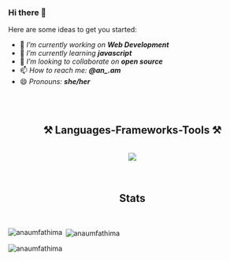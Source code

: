

### Hi there 👋

Here are some ideas to get you started:

- 🔭 _I’m currently working on_ ***Web Development***
- 🌱 _I’m currently learning_ ***javascript***
- 👯 _I’m looking to collaborate on_ ***open source*** 
- 📫 _How to reach me:_ ***@an_.am***
- 😄 _Pronouns:_ ***she/her***
<br>
<br>
<h2 align="center">⚒️ Languages-Frameworks-Tools ⚒️</h2>
<br/>
<div align="center">
    <img src="https://skillicons.dev/icons?i=c,cpp,html,css,javascript,java,python,vscode,github,eclipse,react,mysql,mongodb" />
</div>

<br/>
<br/>
<h2 align="center">Stats</h2>
<br/>
<p><img align="left" src="https://github-readme-stats.vercel.app/api/top-langs?username=anaumfathima&show_icons=true&locale=en&layout=compact" alt="anaumfathima" /></p>

<p>&nbsp;<img align="center" src="https://github-readme-stats.vercel.app/api?username=anaumfathima&show_icons=true&locale=en" alt="anaumfathima" /></p>

<p><img align="center" src="https://github-readme-streak-stats.herokuapp.com/?user=anaumfathima&" alt="anaumfathima" /></p>
  
